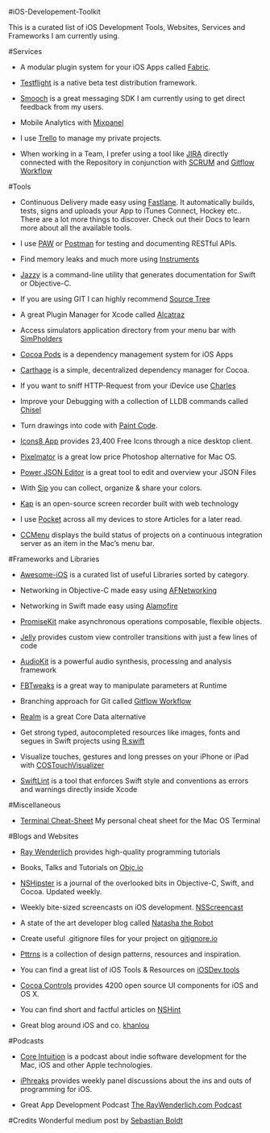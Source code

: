 #iOS-Developement-Toolkit

This is a curated list of iOS Development Tools, Websites, Services and Frameworks I am currently using.

#Services
* A modular plugin system for your iOS Apps called [Fabric](https://get.fabric.io).

* [Testflight](https://developer.apple.com/testflight/) is a native beta test distribution framework.

* [Smooch](https://smooch.io) is a great messaging SDK I am currently using to get direct feedback from my users.

* Mobile Analytics with [Mixpanel](https://mixpanel.com)

* I use [Trello](https://trello.com) to manage my private projects.

* When working in a Team, I prefer using a tool like [JIRA](https://de.atlassian.com/software/jira) directly connected with the Repository in conjunction with [SCRUM](https://en.wikipedia.org/wiki/Scrum_%28software_development%29) and [Gitflow Workflow](https://www.atlassian.com/git/tutorials/comparing-workflows)


#Tools

* Continuous Delivery made easy using [Fastlane](https://fastlane.tools). It automatically builds, tests, signs and uploads your App to iTunes Connect, Hockey etc.. There are a lot more things to discover. Check out their Docs to learn more about all the available tools.

* I use [PAW](https://paw.cloud) or [Postman](https://chrome.google.com/webstore/detail/postman/fhbjgbiflinjbdggehcddcbncdddomop) for testing and documenting RESTful APIs.

* Find memory leaks and much more using [Instruments](https://developer.apple.com/library/content/documentation/DeveloperTools/Conceptual/InstrumentsUserGuide/index.html)

* [Jazzy](https://github.com/realm/jazzy) is a command-line utility that generates documentation for Swift or Objective-C.

* If you are using GIT I can highly recommend [Source Tree](https://www.sourcetreeapp.com)

* A great Plugin Manager for Xcode called [Alcatraz](http://alcatraz.io)

* Access simulators application directory from your menu bar with [SimPholders](https://simpholders.com)

* [Cocoa Pods](https://cocoapods.org) is a dependency management system for iOS Apps

* [Carthage](https://github.com/Carthage/Carthage) is a simple, decentralized dependency manager for Cocoa.

* If you want to sniff HTTP-Request from your iDevice use [Charles](https://www.charlesproxy.com)

* Improve your Debugging with a collection of LLDB commands called [Chisel](https://github.com/facebook/chisel)

* Turn drawings into code with [Paint Code](https://www.paintcodeapp.com).

* [Icons8 App](https://icons8.com) provides 23,400 Free Icons through a nice desktop client.

* [Pixelmator](http://www.pixelmator.com/mac/) is a great low price Photoshop alternative for Mac OS.

* [Power JSON Editor](https://tickplant.com/powerjsoneditor/) is a great tool to edit and overview your JSON Files

* With [Sip](http://sipapp.io) you can collect, organize & share your colors.

* [Kap](https://getkap.co) is an open-source screen recorder built with web technology

* I use [Pocket](https://getpocket.com) across all my devices to store Articles for a later read.

* [CCMenu](https://itunes.apple.com/de/app/ccmenu/id603117688?mt=12) displays the build status of projects on a continuous integration server as an item in the Mac’s menu bar.

#Frameworks and Libraries

* [Awesome-iOS](https://github.com/vsouza/awesome-ios) is a curated list of useful Libraries sorted by category.

* Networking in Objective-C made easy using [AFNetworking](https://github.com/AFNetworking/AFNetworking)

* Networking in Swift made easy using [Alamofire](https://github.com/Alamofire/Alamofire)

* [PromiseKit](http://promisekit.org) make asynchronous operations composable, flexible objects.

* [Jelly](https://github.com/irshadpc/Jelly) provides custom view controller transitions with just a few lines of code

* [AudioKit](http://audiokit.io) is a powerful audio synthesis, processing and analysis framework

* [FBTweaks](https://github.com/facebook/Tweaks) is a great way to manipulate parameters at Runtime

* Branching approach for Git called [Gitflow Workflow](https://www.atlassian.com/git/tutorials/comparing-workflows)

* [Realm](https://realm.io/docs/swift/latest/) is a great Core Data alternative

* Get strong typed, autocompleted resources like images, fonts and segues in Swift projects using [R.swift](https://github.com/mac-cain13/R.swift)

* Visualize touches, gestures and long presses on your iPhone or iPad with [COSTouchVisualizer](https://github.com/conopsys/COSTouchVisualizer)

* [SwiftLint](https://github.com/realm/SwiftLint) is a tool that enforces Swift style and conventions as errors and warnings directly inside Xcode

#Miscellaneous

* [Terminal Cheat-Sheet](https://github.com/irshadpc/Terminal-Cheatsheet) My personal cheat sheet for the Mac OS Terminal

#Blogs and Websites

* [Ray Wenderlich](https://www.raywenderlich.com) provides high-quality programming tutorials

* Books, Talks and Tutorials on [Objc.io](https://www.objc.io)

* [NSHipster](http://nshipster.com) is a journal of the overlooked bits in Objective-C, Swift, and Cocoa. Updated weekly.

* Weekly bite-sized screencasts on iOS development. [NSScreencast](http://nsscreencast.com/episodes)

* A state of the art developer blog called [Natasha the Robot](https://www.natashatherobot.com)

* Create useful .gitignore files for your project on [gitignore.io](https://www.gitignore.io)

* [Pttrns](https://pttrns.com) is a collection of design patterns, resources and inspiration.

* You can find a great list of iOS Tools & Resources on [iOSDev.tools](https://iosdev.tools)

* [Cocoa Controls](https://www.cocoacontrols.com) provides 4200 open source UI components 
for iOS and OS X.

* You can find short and factful articles on [NSHint](http://nshint.io)

* Great blog around iOS and co. [khanlou](http://khanlou.com)

#Podcasts

* [Core Intuition](http://www.coreint.org) is a podcast about indie software development for the Mac, iOS and other Apple technologies.

* [iPhreaks](https://devchat.tv/iphreaks/) provides weekly panel discussions about the ins and outs of programming for iOS.

* Great App Development Podcast [The RayWenderlich.com Podcast](https://www.raywenderlich.com/rwpodcast)

#Credits 
Wonderful medium post by [Sebastian Boldt](https://medium.com/ios-os-x-development/my-ios-development-toolkit-2016-ba7601b68085#.1ow7g96nz)